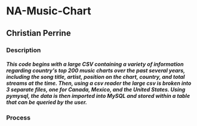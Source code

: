 # NA-Music-Chart
## Christian Perrine

### Description
##### This code begins with a large CSV containing a variety of information regarding country's top 200 music charts over the past several years, including the song title, artist, position on the chart, country, and total streams at the time. Then, using a csv reader the large csv is broken into 3 separate files, one for Canada, Mexico, and the United States. Using pymysql, the data is then imported into MySQL and stored within a table that can be queried by the user.
### Process
